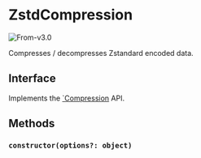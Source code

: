 # ZstdCompression

<p class="badges">
  <img src="https://img.shields.io/badge/From-v2.3-blue.svg?style=flat-square" alt="From-v3.0" />
</p>

Compresses / decompresses Zstandard encoded data.

## Interface

Implements the [`Compression](./compression) API.

## Methods

### `constructor(options?: object)`
